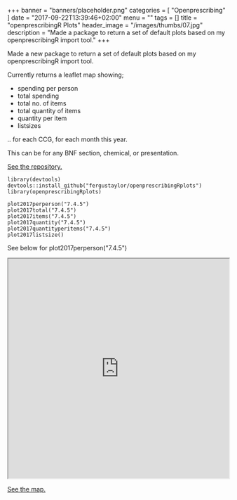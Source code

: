 +++
banner = "banners/placeholder.png"
categories = [
  "Openprescribing"
]
date = "2017-09-22T13:39:46+02:00"
menu = ""
tags = []
title = "openprescribingR Plots"
header_image = "/images/thumbs/07.jpg"
description = "Made a package to return a set of default plots based on my openprescribingR import tool."
+++

Made a new package to return a set of default plots based on my openprescribingR import tool.

Currently returns a leaflet map showing; 

* spending per person
* total spending
* total no. of items
* total quantity of items
* quantity per item
* listsizes

.. for each CCG, for each month this year.

This can be for any BNF section, chemical, or presentation.

[See the repository.](https://github.com/fergustaylor/openprescribingRplots)

```{r}
library(devtools)
devtools::install_github("fergustaylor/openprescribingRplots")
library(openprescribingRplots)

plot2017perperson("7.4.5")
plot2017total("7.4.5")
plot2017items("7.4.5")
plot2017quantity("7.4.5")
plot2017quantityperitems("7.4.5")
plot2017listsize()
```

See below for plot2017perperson("7.4.5")

<iframe src="https://fergustaylor.github.io/blogimages/post7map/" width="100%" height="500px" >
</iframe>

[See the map.](https://fergustaylor.github.io/blogimages/post7map)
